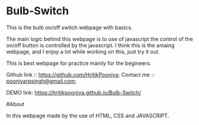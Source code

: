 # Bulb-Switch
This is the bulb on/off  switch webpage  with basics.

The main logic behind this webpage is to use of javascript the control of the on/off button is 
controlled by the javascript.
I think this is the amaing webpage, and I enjoy a lot while working on this, just try it out.




This is best webpage for practice mainly for the begineers.


Github link :: https://github.com/HritikPooniya;
Contact me :: pooniyarpsingh@gmail.com;


DEMO link: https://hritikpooniya.github.io/Bulb-Switch/

#About

In this webpage made by the use of HTML, CSS and JAVASCRIPT.



